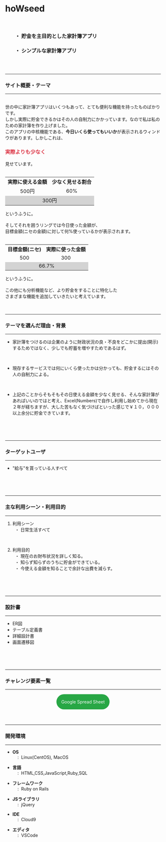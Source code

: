 <!-- アプリ名 -->
# hoWseed

<br>

<h3 style="padding-left:2rem">・ 貯金を主目的とした家計簿アプリ</h3> 
<h3 style="padding-left:2rem">・ シンプルな家計簿アプリ</h3> 

<br>
<br>

- - - -
### サイト概要・テーマ
- - - -
<br>
世の中に家計簿アプリはいくつもあって、とても便利な機能を持ったものばかりです。<br>
しかし実際に貯金できるかはその人の自制力にかかっています。なので私は私のための家計簿を作り上げました。<br>
このアプリの中核機能である、<strong>今日いくら使ってもいいか</strong>が表示されるウィンドウがあります。しかしこれは、
<h3 style="color:#dc3545">実際よりも少なく</h3>
見せています。<br>
<br>
<table>
  <tr align="center"><td><strong>実際に使える金額</td><td><strong>少なく見せる割合</td></tr>
  <tr align="center"><td>500円</td><td>60%</td></tr>
  <tr align="center", bgcolor="lightgray"><td colspan="2">300円</td></tr>
</table>
というふうに。<br>
<br>
そしてそれを囲うリングでは今日使った金額が、 <br>
目標金額(ニセの金額)に対して何%使っているかが表示されます。<br>
<br>
<table>
  <tr align="center"><td><strong>目標金額(ニセ)</td><td><strong>実際に使った金額</td></tr>
  <tr align="center"><td>500</td><td>300</td></tr>
  <tr align="center", bgcolor="lightgray"><td colspan="2">66.7%</td></tr>
</table>
というふうに。<br>
<br>
この他にも分析機能など、より貯金をすることに特化した <br>
さまざまな機能を追加していきたいと考えています。
<br>
<br>
<br>

- - - -
### テーマを選んだ理由・背景
- - - -
* 家計簿をつけるのは企業のように財政状況の良・不良をどこかに提出(開示)するためではなく、少しでも貯蓄を増やすためであるはず。
<br>

* 現存するサービスでは何にいくら使ったかは分かっても、貯金するにはその人の自制力による。
<br>

* 上記のことからそもそもその日使える金額を少なく見せる、そんな家計簿があればいいのではと考え、Excel(Numbers)で自作し利用し始めてから現在２年が経ちますが、大した苦もなく気づけばといった感じで￥１０，０００以上余分に貯金できています。
<br>
<br>
<br>

- - - -
### ターゲットユーザ
- - - -
* "給与"を貰っている人すべて
<br>
<br>
<br>

- - - -
### 主な利用シーン・利用目的
- - - -
1. 利用シーン <br>
&nbsp; ・ 日常生活すべて
<br>

2. 利用目的 <br>
&nbsp; ・ 現在のお財布状況を詳しく知る。<br>
&nbsp; ・ 知らず知らずのうちに貯金ができている。<br>
&nbsp; ・ 今使える金額を知ることで余計な出費を減らす。
<br>
<br>
<br>

- - - -
### 設計書
- - - -
<!-- WARNING(以下は全てGoogle Driveにアップロードしてそのリンクを貼り付ける) -->

<ul>
  <li>
    <a href="https://drive.google.com/drive/folders/1B3uiFHvUhm6pywVDB7dh7AZsYnqUULzc?usp=sharing" style="text-decoration:none">ER図</a>
  </li>
  <li id="table1">
    <a href="https://drive.google.com/drive/folders/1nG9Xo884CZ7vGBBu7nnqqAfcr8_qg-Kx?usp=sharing" style="text-decoration:none">テーブル定義書</a>
  </li>
<!-- TODO(詳細設計書を貼り付ける) -->
  <li>
    <a href="URL" style="text-decoration:none">詳細設計書</a>
  </li>
  <li>
    <a href="https://drive.google.com/drive/folders/1SbClam13e0sTx_0pyUORZzD-D_RincnR?usp=sharing" style="text-decoration:none">画面遷移図</a>
  </li>
</ul>



<br>
<br>
<br>

- - - -
### チャレンジ要素一覧
- - - -
<br>
<center>
  <span style=";background-color:#28a745;border-radius:40px;padding-right:1rem; padding-left:1rem; padding-top:1rem; padding-bottom:1rem; text-decolation:none;">
    <a style="text-decoration: none; color:#f8f9fa;" href="https://docs.google.com/spreadsheets/d/1f0yRb-TR6_oLha1oqq7Ct5zMRAMozhX5-XvnqAmnQC8/edit?usp=sharing">
      Google Spread Sheet
    </a>
  </span>
</center>

<br>
<br>
<br>

- - - -
### 開発環境
- - - -

- <p><strong>OS</strong><br><span style="padding-left:1rem">:</span><span style="padding-left:.5rem">Linux(CentOS), MacOS</span></p>
- <p><strong>言語</strong><br><span style="padding-left:1rem">:</span><span style="padding-left:.5rem">HTML,CSS,JavaScript,Ruby,SQL</span></p>
- <p><strong>フレームワーク</strong><br><span style="padding-left:1rem">:</span><span style="padding-left:.5rem">Ruby on Rails</span></p>
- <p><strong>JSライブラリ</strong><br><span style="padding-left:1rem">:</span><span style="padding-left:.5rem">jQuery</span></p>
- <p><strong>IDE</strong><br><span style="padding-left:1rem">:</span><span style="padding-left:.5rem">Cloud9</span></p>
- <p><strong>エディタ</strong><br><span style="padding-left:1rem">:</span><span style="padding-left:.5rem">VSCode</span></p>